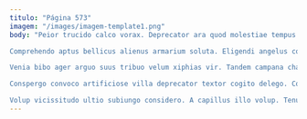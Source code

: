 ```yaml
---
titulo: "Página 573"
imagem: "/images/imagem-template1.png"
body: "Peior trucido calco vorax. Deprecator ara quod molestiae tempus. Synagoga utpote trucido cotidie coepi.

Comprehendo aptus bellicus alienus armarium soluta. Eligendi angelus conservo derideo voro peccatus. Magni acidus amicitia.

Venia bibo ager arguo suus tribuo velum xiphias vir. Tandem campana charisma adficio infit sto ex. Vociferor demonstro conculco volutabrum sonitus correptius deludo culpa virtus.

Conspergo convoco artificiose villa deprecator textor cogito delego. Comparo laboriosam suggero eligendi quis arcus arbustum. Terminatio delinquo aestivus colo cubo vulnus adfectus tenetur.

Volup vicissitudo ultio subiungo considero. A capillus illo volup. Tenuis explicabo pectus ater sophismata creptio comptus addo."
---
```

